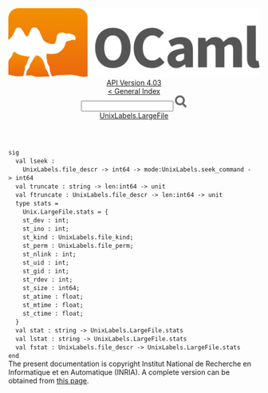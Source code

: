 <!-- ((! set title API !)) ((! set documentation !)) ((! set api !)) ((! set nobreadcrumb !)) -->
<div class="api"><header><nav class="toc brand"><a class="brand" href="https://ocaml.org/"><img src="colour-logo-gray.svg" class="svg" alt="OCaml"></a></nav><nav class="toc"><div class="toc_version"><a href="/docs" id="version-select">API Version 4.03</a></div><a href="index.html">&lt; General Index</a><div class="api_search"><input type="text" name="apisearch" id="api_search" oninput="mySearch(false);" onkeypress="this.oninput();" onclick="this.oninput();" onpaste="this.oninput();">
<img src="search_icon.svg" alt="Search" class="svg" onclick="mySearch(false)"></div>
<div id="search_results"></div><div class="toc_title"><a href="UnixLabels.LargeFile.html">UnixLabels.LargeFile</a></div><ul></ul></nav></header>
<code class="code"><span class="keyword">sig</span>
&nbsp;&nbsp;<span class="keyword">val</span>&nbsp;lseek&nbsp;:
&nbsp;&nbsp;&nbsp;&nbsp;<span class="constructor">UnixLabels</span>.file_descr&nbsp;<span class="keywordsign">-&gt;</span>&nbsp;int64&nbsp;<span class="keywordsign">-&gt;</span>&nbsp;mode:<span class="constructor">UnixLabels</span>.seek_command&nbsp;<span class="keywordsign">-&gt;</span>&nbsp;int64
&nbsp;&nbsp;<span class="keyword">val</span>&nbsp;truncate&nbsp;:&nbsp;string&nbsp;<span class="keywordsign">-&gt;</span>&nbsp;len:int64&nbsp;<span class="keywordsign">-&gt;</span>&nbsp;unit
&nbsp;&nbsp;<span class="keyword">val</span>&nbsp;ftruncate&nbsp;:&nbsp;<span class="constructor">UnixLabels</span>.file_descr&nbsp;<span class="keywordsign">-&gt;</span>&nbsp;len:int64&nbsp;<span class="keywordsign">-&gt;</span>&nbsp;unit
&nbsp;&nbsp;<span class="keyword">type</span>&nbsp;stats&nbsp;=
&nbsp;&nbsp;&nbsp;&nbsp;<span class="constructor">Unix</span>.<span class="constructor">LargeFile</span>.stats&nbsp;=&nbsp;{
&nbsp;&nbsp;&nbsp;&nbsp;st_dev&nbsp;:&nbsp;int;
&nbsp;&nbsp;&nbsp;&nbsp;st_ino&nbsp;:&nbsp;int;
&nbsp;&nbsp;&nbsp;&nbsp;st_kind&nbsp;:&nbsp;<span class="constructor">UnixLabels</span>.file_kind;
&nbsp;&nbsp;&nbsp;&nbsp;st_perm&nbsp;:&nbsp;<span class="constructor">UnixLabels</span>.file_perm;
&nbsp;&nbsp;&nbsp;&nbsp;st_nlink&nbsp;:&nbsp;int;
&nbsp;&nbsp;&nbsp;&nbsp;st_uid&nbsp;:&nbsp;int;
&nbsp;&nbsp;&nbsp;&nbsp;st_gid&nbsp;:&nbsp;int;
&nbsp;&nbsp;&nbsp;&nbsp;st_rdev&nbsp;:&nbsp;int;
&nbsp;&nbsp;&nbsp;&nbsp;st_size&nbsp;:&nbsp;int64;
&nbsp;&nbsp;&nbsp;&nbsp;st_atime&nbsp;:&nbsp;float;
&nbsp;&nbsp;&nbsp;&nbsp;st_mtime&nbsp;:&nbsp;float;
&nbsp;&nbsp;&nbsp;&nbsp;st_ctime&nbsp;:&nbsp;float;
&nbsp;&nbsp;}
&nbsp;&nbsp;<span class="keyword">val</span>&nbsp;stat&nbsp;:&nbsp;string&nbsp;<span class="keywordsign">-&gt;</span>&nbsp;<span class="constructor">UnixLabels</span>.<span class="constructor">LargeFile</span>.stats
&nbsp;&nbsp;<span class="keyword">val</span>&nbsp;lstat&nbsp;:&nbsp;string&nbsp;<span class="keywordsign">-&gt;</span>&nbsp;<span class="constructor">UnixLabels</span>.<span class="constructor">LargeFile</span>.stats
&nbsp;&nbsp;<span class="keyword">val</span>&nbsp;fstat&nbsp;:&nbsp;<span class="constructor">UnixLabels</span>.file_descr&nbsp;<span class="keywordsign">-&gt;</span>&nbsp;<span class="constructor">UnixLabels</span>.<span class="constructor">LargeFile</span>.stats
<span class="keyword">end</span></code><div class="copyright">The present documentation is copyright Institut National de Recherche en Informatique et en Automatique (INRIA). A complete version can be obtained from <a href="http://caml.inria.fr/pub/docs/manual-ocaml/">this page</a>.</div></div>
